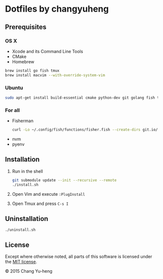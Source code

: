 # Dotfiles by changyuheng

## Prerequisites

### OS X

- Xcode and its Command Line Tools
- CMake
- Homebrew

```sh
brew install go fish tmux
brew install macvim --with-override-system-vim
```

### Ubuntu

```sh
sudo apt-get install build-essential cmake python-dev git golang fish tmux vim-gnome
```

### For all

- Fisherman
    ```sh
    curl -Lo ~/.config/fish/functions/fisher.fish --create-dirs git.io/fisher
    ```
- nvm
- pyenv

## Installation

1. Run in the shell

    ```sh
    git submodule update --init --recursive --remote
    ./install.sh
    ```

2. Open Vim and execute `:PlugInstall`

3. Open Tmux and press `C-s I`

## Uninstallation

```
./uninstall.sh
```

## License

Except where otherwise noted, all parts of this software is licensed under the
[MIT license](http://opensource.org/licenses/MIT).

© 2015 Chang Yu-heng
